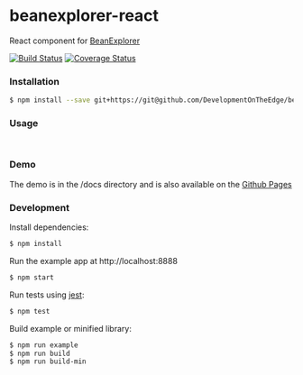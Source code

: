 # beanexplorer-react 
React component for [BeanExplorer](https://github.com/DevelopmentOnTheEdge/beanexplorer)

[![Build Status](https://travis-ci.org/DevelopmentOnTheEdge/beanexplorer-react.svg?branch=master)](https://travis-ci.org/DevelopmentOnTheEdge/beanexplorer-react) [![Coverage Status](https://coveralls.io/repos/github/DevelopmentOnTheEdge/beanexplorer-react/badge.svg?branch=master)](https://coveralls.io/github/DevelopmentOnTheEdge/beanexplorer-react?branch=master)

### Installation
```sh
$ npm install --save git+https://git@github.com/DevelopmentOnTheEdge/beanexplorer-react.git
```

### Usage
```js

```
```js

```

### Demo
The demo is in the /docs directory and is also available on the [Github Pages](https://developmentontheedge.github.io/beanexplorer-react/)

### Development

Install dependencies:
```sh
$ npm install
```

Run the example app at http://localhost:8888
```sh
$ npm start
```

Run tests using [jest](https://github.com/facebook/jest):
```sh
$ npm test
```

Build example or minified library:
```sh
$ npm run example
$ npm run build
$ npm run build-min
```
